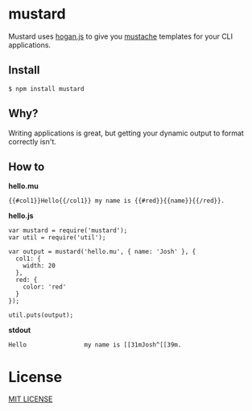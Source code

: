 # mustard

Mustard uses [hogan.js](http://twitter.github.com/hogan.js/) to give you [mustache](http://mustache.github.com/) templates for your CLI applications.

## Install

    $ npm install mustard

## Why?

Writing applications is great, but getting your dynamic output to format correctly isn't.

## How to

**hello.mu**

    {{#col1}}Hello{{/col1}} my name is {{#red}}{{name}}{{/red}}.

**hello.js**

    var mustard = require('mustard');
    var util = require('util');

    var output = mustard('hello.mu', { name: 'Josh' }, {
      col1: {
        width: 20
      },
      red: {
        color: 'red'
      }
    });

    util.puts(output);

**stdout**

    Hello                my name is [[31mJosh^[[39m.

# License

[MIT LICENSE](http://josh.mit-license.org)

